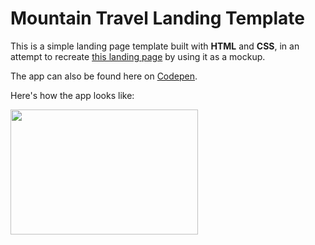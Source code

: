 # Mountain Travel Landing Template
This is a simple landing page template built with **HTML** and **CSS**, in an attempt to recreate [this landing page](https://tutorialzine.com/2016/06/freebie-landing-page-template-with-flexbox) by using it as a mockup.

The app can also be found here on [Codepen](https://codepen.io/bmuthoga/pen/oNggQeo).

Here's how the app looks like:

<img src="https://i.ibb.co/9b8bwjC/mountain-travel-landing-template-preeeview.gif" width="300" height="200" />
